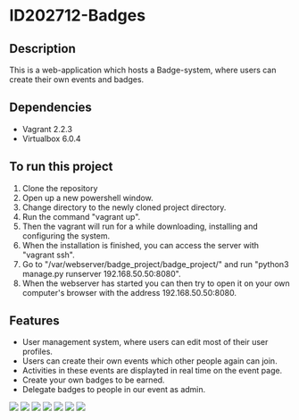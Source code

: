 # ID202712-Badges

Description
-
This is a web-application which hosts a Badge-system, where users can create their own events and badges. 

Dependencies
-
  - Vagrant 2.2.3
  - Virtualbox 6.0.4

To run this project
-
  1. Clone the repository
  2. Open up a new powershell window.
  3. Change directory to the newly cloned project directory.
  4. Run the command "vagrant up".
  5. Then the vagrant will run for a while downloading, installing and configuring the system.
  6. When the installation is finished, you can access the server with "vagrant ssh".
  7. Go to "/var/webserver/badge_project/badge_project/" and run "python3 manage.py runserver 192.168.50.50:8080".
  8. When the webserver has started you can then try to open it on your own computer's browser with the address 192.168.50.50:8080.

Features
-
 - User management system, where users can edit most of their user profiles.
 - Users can create their own events which other people again can join.
 - Activities in these events are displayted in real time on the event page.
 - Create your own badges to be earned.
 - Delegate badges to people in our event as admin.
 

![](https://i.imgur.com/EniC1Nm.png)
![](https://i.imgur.com/ortX0V6.png)
![](https://i.imgur.com/JknMNvt.png)
![](https://i.imgur.com/GOeIEw1.png)
![](https://i.imgur.com/Qj5ofl8.png)
![](https://i.imgur.com/2NBXq3a.png)
![](https://i.imgur.com/kyONOoY.png)
